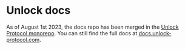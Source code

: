 # Unlock docs

As of August 1st 2023, the docs repo has been merged in the [Unlock Protocol monorepo](https://github.com/unlock-protocol/unlock). You can still find the full docs at [docs.unlock-protocol.com](https://docs.unlock-protocol.com/).
